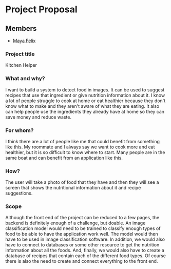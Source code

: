 # Project Proposal

## Members
- [Maya Felix]((https://github.com/mxf4596))

### Project title

Kitchen Helper

### What and why?

I want to build a system to detect food in images. It can be used to suggest recipes that use that ingredient or give nutrition information about it. I know a lot of people struggle to cook at home or eat healthier because they don't know what to make and they aren't aware of what they are eating. It also can help people use the ingredients they already have at home so they can save money and reduce waste. 

### For whom?

I think there are a lot of people like me that could benefit from something like this. My roommate and I always say we want to cook more and eat healthier, but it is so difficult to know where to start. Many people are in the same boat and can benefit from an application like this.

### How?

The user will take a photo of food that they have and then they will see a screen that shows the nutritional information about it and recipe suggestions.

### Scope

Although the front end of the project can be reduced to a few pages, the backend is definitely enough of a challenge, but doable. An image classification model would need to be trained to classify enough types of food to be able to have the application work well. The model would then have to be used in image classification software. In addition, we would also have to connect to databases or some other resource to get the nutrition information about all the foods. And, finally, we would also have to create a database of recipes that contain each of the different food types. Of course there is also the need to create and connect everything to the front end. 

